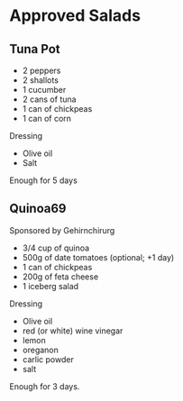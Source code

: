 # Approved Salads

## Tuna Pot
* 2 peppers
* 2 shallots
* 1 cucumber
* 2 cans of tuna
* 1 can of chickpeas
* 1 can of corn

Dressing
* Olive oil
* Salt

Enough for 5 days

## Quinoa69

Sponsored by Gehirnchirurg

* 3/4 cup of quinoa
* 500g of date tomatoes (optional; +1 day)
* 1 can of chickpeas
* 200g of feta cheese
* 1 iceberg salad

Dressing
* Olive oil
* red (or white) wine vinegar
* lemon
* oreganon
* carlic powder
* salt

Enough for 3 days.
